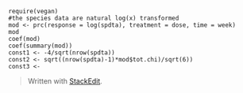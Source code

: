 
```{r}
require(vegan)
#the species data are natural log(x) transformed
mod <- prc(response = log(spdta), treatment = dose, time = week)
mod
coef(mod)
coef(summary(mod))
const1 <- -4/sqrt(nrow(spdta))
const2 <- sqrt((nrow(spdta)-1)*mod$tot.chi)/sqrt(6))
const3 <- 
```

> Written with [StackEdit](http://benweet.github.io/stackedit/).